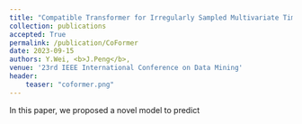 ```yaml
---
title: "Compatible Transformer for Irregularly Sampled Multivariate Time Series"
collection: publications
accepted: True
permalink: /publication/CoFormer
date: 2023-09-15
authors: Y.Wei, <b>J.Peng</b>,
venue: '23rd IEEE International Conference on Data Mining'
header:
    teaser: "coformer.png"
---
```


In this paper, we proposed a novel model to predict
